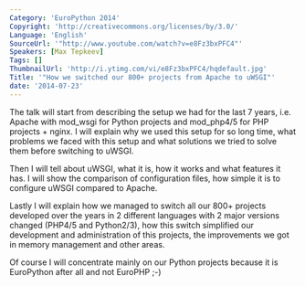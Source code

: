 ```yaml
---
Category: 'EuroPython 2014'
Copyright: 'http://creativecommons.org/licenses/by/3.0/'
Language: 'English'
SourceUrl: '"http://www.youtube.com/watch?v=e8Fz3bxPFC4"'
Speakers: [Max Tepkeev]
Tags: []
ThumbnailUrl: 'http://i.ytimg.com/vi/e8Fz3bxPFC4/hqdefault.jpg'
Title: '"How we switched our 800+ projects from Apache to uWSGI"'
date: '2014-07-23'
---
```

The talk will start from describing the setup we had for the last 7 years, i.e. Apache with mod_wsgi for Python projects and mod_php4/5 for PHP projects + nginx. I will explain why we used this setup for so long time, what problems we faced with this setup and what solutions we tried to solve them before switching to uWSGI.

Then I will tell about uWSGI, what it is, how it works and what features it has. I will show the comparison of configuration files, how simple it is to configure uWSGI compared to Apache.

Lastly I will explain how we managed to switch all our 800+ projects developed over the years in 2 different languages with 2 major versions changed (PHP4/5 and Python2/3), how this switch simplified our development and administration of this projects, the improvements we got in memory management and other areas.

Of course I will concentrate mainly on our Python projects because it is EuroPython after all and not EuroPHP ;-)